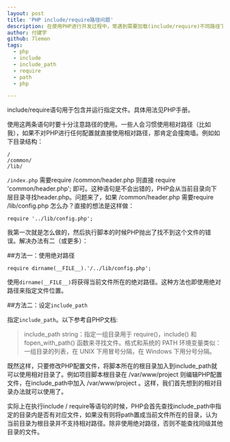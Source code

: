 ```yaml
---
layout: post
title: 'PHP include/require路径问题'
description: 在使用PHP进行开发过程中，常遇到需要加载(include/require)不同路径下的其他文件的情况，而使用相对路径进行include/require时，经常出现找不到文件的问题错误，本文针对此问题提供两个解决方案，即：1.使用绝对路径(dirname函数) 和 2.设定incude_path配置项
author: 付建宇
github: 7lemon
tags:
  - php
  - include
  - include_path
  - require
  - path
  - php

---
```


include/require语句用于包含并运行指定文件。具体用法见PHP手册。

使用这两条语句时要十分注意路径的使用。一些人会习惯使用相对路径（比如我），如果不对PHP进行任何配置就直接使用相对路径，那肯定会撞南墙。例如如下目录结构：

	/
	/common/
	/lib/

`/index.php` 需要require /common/header.php 则直接 require 'common/header.php'; 即可。这种语句是不会出错的，PHP会从当前目录向下层目录寻找header.php。问题来了，如果 /common/header.php 需要require /lib/config.php 怎么办？直接的想法是这样做：

	require '../lib/config.php';

我第一次就是怎么做的，然后执行脚本的时候PHP抛出了找不到这个文件的错误。解决办法有二（或更多）：

##方法一：使用绝对路径

	require dirname(__FILE__).'/../lib/config.php';

使用`dirname(__FILE__)`将获得当前文件所在的绝对路径。这种方法也即使用绝对路径来指定文件位置。

##方法二：设定`include_path`

指定`include_path`。以下参考自PHP文档:

>include_path string：指定一组目录用于 require()，include() 和 fopen_with_path() 函数来寻找文件。格式和系统的 PATH 环境变量类似：一组目录的列表，在 UNIX 下用冒号分隔，在 Windows 下用分号分隔。 

既然这样，只要修改PHP配置文件，将脚本所在的根目录加入到include_path就可以使用相对目录了。例如项目脚本根目录在 /var/www/project 则编辑PHP配置文件，在include_path中加入 /var/www/project 。这样，我们首先想到的相对目录办法就可以使用了。

实际上在执行include / require等语句的时候，PHP会首先查找include_path中指定的目录内是否有对应文件，如果没有则将path置成当前文件所在的目录，认为当前目录为根目录并不支持相对路径。除非使用绝对路径，否则不能查找同级其他目录的文件。
